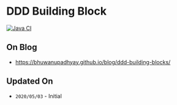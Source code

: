 # DDD Building Block
[![Java CI](https://github.com/BhuwanUpadhyay/17-ddd-building-blocks/workflows/Java%20CI/badge.svg)](https://github.com/BhuwanUpadhyay/17-ddd-building-blocks/actions)

## On Blog
- https://bhuwanupadhyay.github.io/blog/ddd-building-blocks/

## Updated On
- `2020/05/03` - Initial